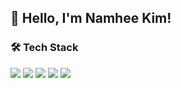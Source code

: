 ## 🙋‍ Hello, I'm Namhee Kim!
  
### 🛠 Tech Stack

<div>
  <img src="https://img.shields.io/badge/Android-3DDC84?style=for-the-badge&logo=Android&logoColor=white"/>
  <img src="https://img.shields.io/badge/Kotlin-7F52FF?style=for-the-badge&logo=Kotlin&logoColor=black"/>
  <img src="https://img.shields.io/badge/Java-007396?style=for-the-badge&logo=Java&logoColor=white"/>
  <img src="https://img.shields.io/badge/C-00599C?style=for-the-badge&logo=C&logoColor=white"/>
  <img src="https://img.shields.io/badge/C++-00599C?style=for-the-badge&logo=C%2B%2B&logoColor=white"/>
</div>

</br>

<!--
**nhee0410/nhee0410** is a ✨ _special_ ✨ repository because its `README.md` (this file) appears on your GitHub profile.

Here are some ideas to get you started:

- 🔭 I’m currently working on
- 🌱 I’m currently learning ...
- 👯 I’m looking to collaborate on ...
- 🤔 I’m looking for help with ...
- 📫 How to reach me: ...
- 😄 Pronouns: ...
- ⚡ Fun fact: ...

<p>🌱 I’m currently learning : </p>

### NAM-HEE🤸‍


![hyp3rflow's solved.ac stats](https://github-readme-solvedac.hyp3rflow.vercel.app/api/?handle=nhee0410)

## 📫 How to reach me!

## 📊 Github Analytics/>  
-->
